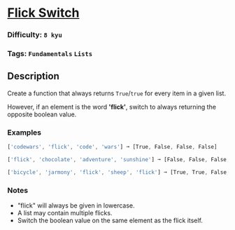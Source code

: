 # [Flick Switch](https://www.codewars.com/kata/64fbfe2618692c2018ebbddb)

### Difficulty: `8 kyu`

### Tags: `Fundamentals` `Lists`

## Description

Create a function that always returns `True`/`true` for every item in a given list.

However, if an element is the word **'flick'**, switch to always returning the opposite boolean value.

### Examples

```js
['codewars', 'flick', 'code', 'wars'] ➞ [True, False, False, False]

['flick', 'chocolate', 'adventure', 'sunshine'] ➞ [False, False, False, False]

['bicycle', 'jarmony', 'flick', 'sheep', 'flick'] ➞ [True, True, False, False, True]
```

### Notes
- "flick" will always be given in lowercase.
- A list may contain multiple flicks.
- Switch the boolean value on the same element as the flick itself.
